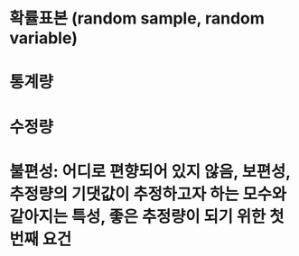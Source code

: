 # 확률표본 (random sample, random variable)
# 통계량 
# 수정량 
# 불편성: 어디로 편향되어 있지 않음, 보편성, 추정량의 기댓값이 추정하고자 하는 모수와 같아지는 특성, 좋은 추정량이 되기 위한 첫 번째 요건
